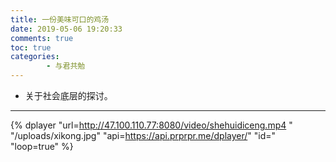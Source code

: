 ```yaml
---
title: 一份美味可口的鸡汤
date: 2019-05-06 19:20:33
comments: true
toc: true
categories:
        - 与君共勉
---
```

  
* 关于社会底层的探讨。

   <!--more-->

---
{% dplayer "url=http://47.100.110.77:8080/video/shehuidiceng.mp4 " "/uploads/xikong.jpg" "api=https://api.prprpr.me/dplayer/" "id=" "loop=true" %}
